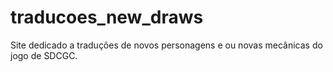 # traducoes_new_draws
Site dedicado a traduções de novos personagens e ou novas mecânicas do jogo de SDCGC.
